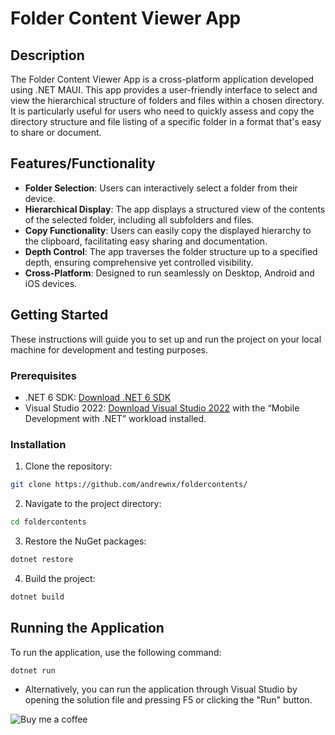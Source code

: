 # Folder Content Viewer App

## Description

The Folder Content Viewer App is a cross-platform application developed using .NET MAUI. This app provides a user-friendly interface to select and view the hierarchical structure of folders and files within a chosen directory. It is particularly useful for users who need to quickly assess and copy the directory structure and file listing of a specific folder in a format that's easy to share or document.

## Features/Functionality

- **Folder Selection**: Users can interactively select a folder from their device.
- **Hierarchical Display**: The app displays a structured view of the contents of the selected folder, including all subfolders and files.
- **Copy Functionality**: Users can easily copy the displayed hierarchy to the clipboard, facilitating easy sharing and documentation.
- **Depth Control**: The app traverses the folder structure up to a specified depth, ensuring comprehensive yet controlled visibility.
- **Cross-Platform**: Designed to run seamlessly on Desktop, Android and iOS devices.

## Getting Started

These instructions will guide you to set up and run the project on your local machine for development and testing purposes.

### Prerequisites

- .NET 6 SDK: [Download .NET 6 SDK](https://dotnet.microsoft.com/download/dotnet/6.0)
- Visual Studio 2022: [Download Visual Studio 2022](https://visualstudio.microsoft.com/vs/) with the “Mobile Development with .NET” workload installed.

### Installation

1. Clone the repository:

```bash
git clone https://github.com/andrewnx/foldercontents/
```

2. Navigate to the project directory:

```bash
cd foldercontents
```

3. Restore the NuGet packages:

```bash
dotnet restore
```

4. Build the project:

```bash
dotnet build
```

## Running the Application

To run the application, use the following command:

```bash
dotnet run
```

- Alternatively, you can run the application through Visual Studio by opening the solution file and pressing F5 or clicking the "Run" button.

![Buy me a coffee](https://ibb.co/yY4LjXG)
